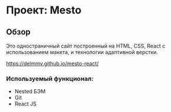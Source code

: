 # Проект: Mesto
## Обзор
Это одностраничный сайт построенный на HTML, CSS, React с использованием макета, и технологии адаптивной верстки.

https://delmmv.github.io/mesto-react/
### Используемый функционал:

* Nested БЭМ
* Git
* React JS